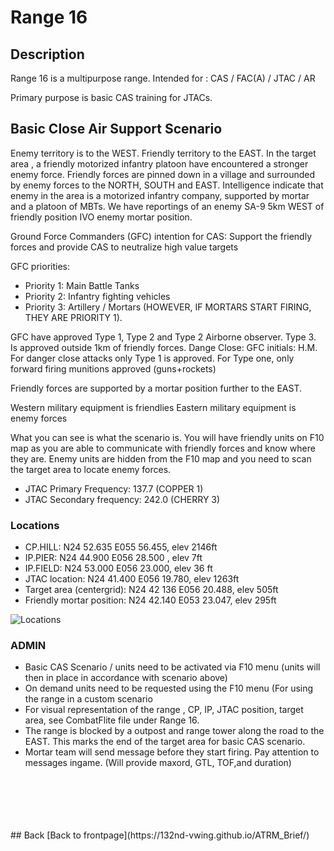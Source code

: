 # Range 16

## Description
Range 16 is a multipurpose range. Intended for : CAS / FAC(A) / JTAC / AR

Primary purpose is basic CAS training for JTACs.


## Basic Close Air Support Scenario
Enemy territory is to the WEST. Friendly territory to the EAST.
In the target area , a friendly motorized infantry platoon have encountered a stronger enemy force. Friendly forces are pinned down in a village
and surrounded by enemy forces to the NORTH, SOUTH and EAST.
Intelligence indicate that  enemy in the area is a motorized infantry company, supported by  mortar and a platoon of MBTs.
We have reportings of an enemy SA-9 5km WEST of friendly position IVO enemy mortar position.

Ground Force Commanders (GFC) intention for CAS: Support the friendly forces and provide CAS to neutralize high value targets

GFC priorities:
- Priority 1: Main Battle Tanks
- Priority 2: Infantry fighting vehicles
- Priority 3: Artillery / Mortars  (HOWEVER, IF MORTARS START FIRING, THEY ARE PRIORITY 1).

GFC have approved Type 1, Type 2 and Type 2 Airborne observer. Type 3. Is approved outside 1km of friendly forces.
Dange Close: GFC initials: H.M. For danger close attacks only Type 1 is approved. For Type one, only forward firing munitions approved (guns+rockets)

Friendly forces are supported by a mortar position further to the EAST.

Western military equipment is friendlies
Eastern military equipment is enemy forces

What you can see is what the scenario is. You will have friendly units on F10 map as you are able to communicate with friendly forces
and know where they are. Enemy units are hidden from the F10 map and you need to scan the target area to locate enemy forces.

- JTAC Primary Frequency: 137.7 (COPPER 1) 
- JTAC Secondary frequency:  242.0 (CHERRY 3)    


### Locations
- CP.HILL: N24 52.635 E055 56.455, elev 2146ft  
- IP.PIER:  N24 44.900 E056 28.500 , elev 7ft
- IP.FIELD: N24 53.000 E056 23.000, elev 36 ft
- JTAC location: N24 41.400 E056 19.780, elev 1263ft
- Target area (centergrid): N24 42 136 E056 20.488, elev 505ft
- Friendly mortar position: N24 42.140 E053 23.047, elev 295ft

![Locations](/ATRM_Brief/Pictures/R16_BASIC_CAS.PNG)


### ADMIN
- Basic CAS Scenario / units need to be activated via F10 menu (units will then in place in accordance with scenario above)
- On demand units need to be requested using the F10 menu (For using the range in a custom scenario
- For visual representation of the range , CP, IP, JTAC position, target area, see CombatFlite file under Range 16.
- The range is blocked by a outpost and range tower along the road to the EAST. This marks the end of the target area for basic CAS scenario.
- Mortar team will send message before they start firing. Pay attention to messages ingame. (Will provide maxord, GTL, TOF,and duration)


<br>
<br>
<br>
<br>
<br>
## Back
[Back to frontpage](https://132nd-vwing.github.io/ATRM_Brief/)